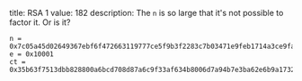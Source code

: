 title: RSA 1
value: 182
description: The `n` is so large that it's not possible to factor it. Or is it?

```
n = 0x7c05a45d02649367ebf6f472663119777ce5f9b3f2283c7b03471e9feb1714a3ce9fa31460eebd9cd5aca7620ecdb52693a736e2fcc83d7909130c6038813fd16ef50c5ca6f491b4a8571289e6ef710536c4615604f8e7aeea606d4b5f59d7adbec935df23dc2bbc2adebbee07c05beb7fa68065805d8c8f0e86b5c3f654e651
e = 0x10001
ct = 0x35b63f7513dbb828800a6bcd708d87a6c9f33af634b8006d7a94b7e3ba62e6b9a1732a58dc35a8df9f7554e1168bfe3de1cb64792332fc8e5c9d5db1e49e86deb650ee0313aae53b227c75e40779a150ddb521f3c80f139e26b2a8880f0869f755965346cd28b7ddb132cf8d8dcc31c6b1befc83e21d8c452bcce8b9207ab76e
```